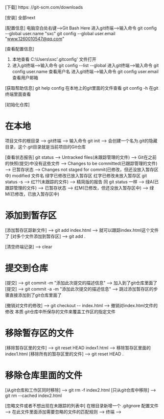 [下载]  https: //git-scm.com/downloads

[安装]  全部next 

[配置信息]
电脑空白处右键-->Git Bash Here 进入git终端-->输入命令
git config --global user.name "sxc"
git config --global user.email "www.1260010547@qq.com"

[查看配置信息]
1. 本地查看   C:\Users\sxc\'.gitconfig' 文件打开
2. 进入git终端-->输入命令 git config --list --global
进入git终端-->输入命令 git config user.name  查看用户名
进入git终端-->输入命令 git config user.email 查看用户邮箱

[获取帮助信息]
git help config  在本地上的git里面的文件查看
git config -h   在git终端里面查看

[初始化仓库]
# 在本地
项目文件的根目录  -->  git终端  -->  输入命令 git init  --> 会创建一个名为.git的隐藏目录，这个.git目录就是当前项目的Git仓库

[查看状态报告]
git status  -->  Untracked files(未跟踪管理的文件)  --> Git在之前的快照(提交)中没有这些文件
            -->  Changes to be committed(已跟踪管理的文件)  -->  已暂存状态
            -->  Changes not staged for commit(已修改，但还没放入暂存区中)   modified 文件名 绿字已修改已放入暂存区   红字已修改未放入暂存区
git status -s  --> 红??(未跟踪的文件)     -->  精简版的报告 同 git status 一样
               --> 绿A(已跟踪管理的文件)  -->  已暂存状态
               --> 红M(已修改，但还没放入暂存区中)
               --> 绿M(已修改，已放入暂存区中)


# 添加到暂存区         
[添加暂存区踪新文件]  -->  git add index.html  -->  就可以跟踪index.html这个文件了
[对多个文件添加到暂存区]  -->  git add .

[清空终端记录]  -->  clear 

# 提交到仓库
[提交]  -->  git commit -m "添加此次提交的描述信息"  -->  加入到了git仓库里面了
[提交]  -->  git commit -a -m "添加此次提交的描述信息"  -->  跳过添加暂存区的步骤直接添加到了git仓库里面了

[撤销对文件的修改]  -->  git checkout -- index.html  -->  撤销对index.html文件的修改  本质 git仓库中所保存的文件来覆盖工作区的指定文件

# 移除暂存区的文件
[移除暂存区里的文件]  -->  git reset HEAD index1.html  -->  移除暂存区里面的index1.html
[移除所有的暂存区里的文件]  -->  git reset HEAD .

# 移除仓库里面的文件
[从git仓库和工作区同时移除]  -->  git rm -f index2.html
[只从git仓库中移除]  -->  git rm --cached index2.html

[忽略文件或者不想出现在未跟踪的列表中]
在根目录新增一个 .gitgnore 配置文件  -->  在此文件里面添加需要忽略的文件的匹配规则  -->  终端  -->  
